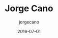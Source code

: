 ---
layout: author
title: "Jorge Cano"
author: jorgecano
permalink: /blog/authors/jorgecano/
date: 2016-07-01
---